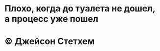 # Плохо, когда до туалета не дошел, а процесс уже пошел 
#                                 © Джейсон Стетхем
